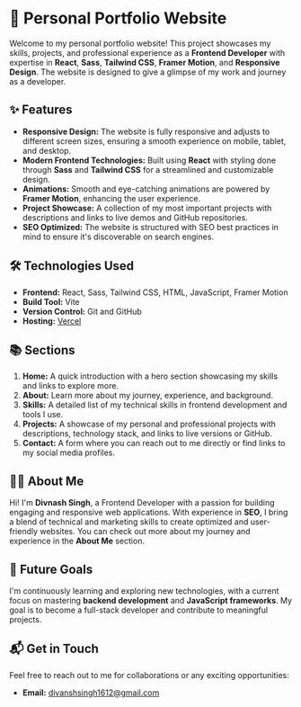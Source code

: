 # 🚀 Personal Portfolio Website

Welcome to my personal portfolio website! This project showcases my skills, projects, and professional experience as a **Frontend Developer** with expertise in **React**, **Sass**, **Tailwind CSS**, **Framer Motion**, and **Responsive Design**. The website is designed to give a glimpse of my work and journey as a developer.

## ✨ Features

- **Responsive Design:** The website is fully responsive and adjusts to different screen sizes, ensuring a smooth experience on mobile, tablet, and desktop.
- **Modern Frontend Technologies:** Built using **React** with styling done through **Sass** and **Tailwind CSS** for a streamlined and customizable design.
- **Animations:** Smooth and eye-catching animations are powered by **Framer Motion**, enhancing the user experience.
- **Project Showcase:** A collection of my most important projects with descriptions and links to live demos and GitHub repositories.
- **SEO Optimized:** The website is structured with SEO best practices in mind to ensure it's discoverable on search engines.

## 🛠️ Technologies Used

- **Frontend:** React, Sass, Tailwind CSS, HTML, JavaScript, Framer Motion
- **Build Tool:** Vite
- **Version Control:** Git and GitHub
- **Hosting:** [Vercel](https://vercel.com)

## 📚 Sections

1. **Home:** A quick introduction with a hero section showcasing my skills and links to explore more.
2. **About:** Learn more about my journey, experience, and background.
3. **Skills:** A detailed list of my technical skills in frontend development and tools I use.
4. **Projects:** A showcase of my personal and professional projects with descriptions, technology stack, and links to live versions or GitHub.
5. **Contact:** A form where you can reach out to me directly or find links to my social media profiles.

## 🧑‍💼 About Me

Hi! I'm **Divnash Singh**, a Frontend Developer with a passion for building engaging and responsive web applications. With experience in **SEO**, I bring a blend of technical and marketing skills to create optimized and user-friendly websites. You can check out more about my journey and experience in the **About Me** section.

## 🚀 Future Goals

I'm continuously learning and exploring new technologies, with a current focus on mastering **backend development** and **JavaScript frameworks**. My goal is to become a full-stack developer and contribute to meaningful projects.

## 📬 Get in Touch

Feel free to reach out to me for collaborations or any exciting opportunities:

- **Email:** [divanshsingh1612@gmail.com](mailto:divanshsingh1612@gmail.com)
